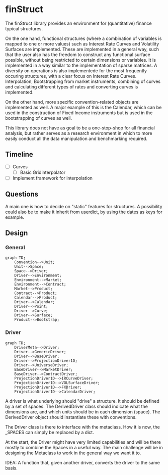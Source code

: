 # finStruct

The finStruct library provides an environment for (quantitative) finance typical structures.

On the one hand, functional structures (where a combination of variables is mapped to one or more values) such as Interest Rate Curves and Volatility Surfaces are implemented. These are implemented in a general way, such that the user also has the freedom to construct any functional surface possible, without being restricted to certain dimensions or variables. It is implemented in a way similar to the implementation of sparse matrices. 
A diversity on operations is also implementede for the most frequently occuring structures, with a clear focus on Interest Rate Curves. Interpolation, Bootstrapping from market instruments, combining of curves and calculating different types of rates and converting curves is implemented.

On the other hand, more specific convention-related objects are implemented as well. A major example of this is the Calendar, which can be used in the construction of Fixed Income instruments but is used in the bootstrapping of curves as well.

This library does not have as goal to be a one-stop-shop for all financial analysis, but rather serves as a research environment in which to more easily conduct all the data manipulation and benchmarking required.


## Timeline

- [ ] Curves
  -  [ ] Basic Gridinterpolator
- [ ] Implement framework for interpolation

## Questions

A main one is how to decide on "static" features for structures.
A possibility could also be to make it inherit from userdict, by using the dates as keys for example.

## Design

### General

```mermaid
graph TD;
    Convention-->Unit;
    Unit-->Space;
    Space-->Driver;
    Driver-->Environment;
    Environment-->Market;
    Environment-->Contract;
    Market-->Product;
    Contract-->Product;
    Calendar-->Product;
    Driver-->Calendar;
    Driver-->Point;
    Driver-->Curve;
    Driver-->Surface;
    Product-->Bootstrap;
```

### Driver

```mermaid
graph TD;
    DriverMeta-->Driver;
    Driver-->GenericDriver;
    Driver-->BaseDriver;
    Driver-->ProjectionDriver1D;
    Driver-->UniverseDriver;
    BaseDriver-->MarketDriver;
    BaseDriver-->ContractDriver;
    ProjectionDriver1D-->IRCurveDriver;
    ProjectionDriver1D-->VOLSurfaceDriver;
    ProjectionDriver1D-->FXDriver;
    ProjectionDriver1D-->CalendarDriver;
```


A driver is what underlying should "drive" a structure.
It should be defined by a set of spaces.
The DerivedDriver class should indicate what the dimensions are, and which units should be in each dimension (space).
The DerivedDriver object should instantiate these with conventions.



The Driver class is there to interface with the metaclass.
How it is now, the _SPACES can simply be replaced by a dict.

At the start, the Driver might have very limited capabilities and will be there mostly to combine the Spaces in a useful way.
The main challenge will be in designing the Metaclass to work in the general way we want it to.

IDEA: A function that, given another driver, converts the driver to the same basis.